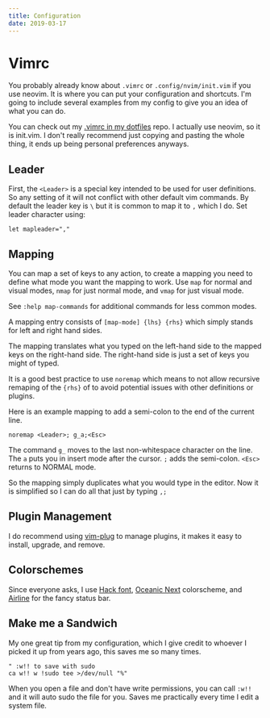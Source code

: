 ```yaml
---
title: Configuration
date: 2019-03-17
---
```


# Vimrc

You probably already know about `.vimrc` or `.config/nvim/init.vim` if you use neovim. It is where you can put your configuration and shortcuts.  I'm going to include several examples from my config to give you an idea of what you can do.

You can check out my <a href="https://github.com/mkaz/dotfiles/blob/master/extras/nvim/init.vim">.vimrc in my dotfiles</a> repo. I actually use neovim, so it is init.vim. I don't really recommend just copying and pasting the whole thing, it ends up being personal preferences anyways.

## Leader

First, the `<Leader>` is a special key intended to be used for user definitions. So any setting of it will not conflict with other default vim commands. By default the leader key is `\` but it is common to map it to `,` which I do. Set leader character using:

```vim
let mapleader=","
```

## Mapping

You can map a set of keys to any action, to create a mapping you need to define what mode you want the mapping to work. Use `map` for normal and visual modes, `nmap` for just normal mode, and `vmap` for just visual mode.

<span class="sidenote">See `:help map-commands` for additional commands for less common modes.</span>

A mapping entry consists of `[map-mode] {lhs} {rhs}` which simply stands for left and right hand sides.

The mapping translates what you typed on the left-hand side to the mapped keys on the right-hand side. The right-hand side is just a set of keys you might of typed.

It is a good best practice to use `noremap` which means to not allow recursive remaping of the `{rhs}` of to avoid potential issues with other definitions or plugins.

Here is an example mapping to add a semi-colon to the end of the current line.

```vim
noremap <Leader>; g_a;<Esc>
```

The command `g_` moves to the last non-whitespace character on the line. The `a` puts you in insert mode after the cursor. `;` adds the semi-colon. `<Esc>` returns to NORMAL mode.

So the mapping simply duplicates what you would type in the editor. Now it is simplified so I can do all that just by typing `,;`


## Plugin Management

I do recommend using <a href="https://github.com/junegunn/vim-plug">vim-plug</a> to manage plugins, it makes it easy to install, upgrade, and remove.

## Colorschemes

Since everyone asks, I use <a href="https://sourcefoundry.org/hack/">Hack font</a>, <a href="https://github.com/mhartington/oceanic-next">Oceanic Next</a> colorscheme, and <a href="https://github.com/vim-airline/vim-airline">Airline</a> for the fancy status bar.


## Make me a Sandwich

My one great tip from my configuration, which I give credit to whoever I picked it up from years ago, this saves me so many times.


```vim
" :w!! to save with sudo
ca w!! w !sudo tee >/dev/null "%"
```

When you open a file and don't have write permissions, you can call `:w!!` and it will auto sudo the file for you. Saves me practically every time I edit a system file.


